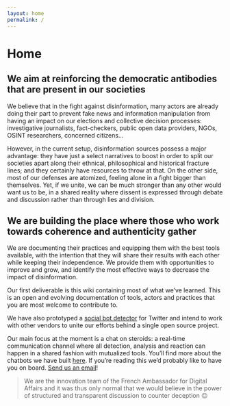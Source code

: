 ```yaml
---
layout: home
permalink: /
---
```


# Home

## We aim at reinforcing the democratic antibodies that are present in our societies

We believe that in the fight against disinformation, many actors are already doing their part to prevent fake news and information manipulation from having an impact on our elections and collective decision processes: investigative journalists, fact-checkers, public open data providers, NGOs, OSINT researchers, concerned citizens…

However, in the current setup, disinformation sources possess a major advantage: they have just a select narratives to boost in order to split our societies apart along their ethnical, philosophical and historical fracture lines; and they certainly have resources to throw at that. On the other side, most of our defenses are atomized, feeling alone in a fight bigger than themselves. Yet, if we unite, we can be much stronger than any other would want us to be, in a shared reality where dissent is expressed through debate and discussion rather than through lies and division.

## We are building the place where those who work towards coherence and authenticity gather

We are documenting their practices and equipping them with the best tools available, with the intention that they will share their results with each other while keeping their independence. We provide them with opportunities to improve and grow, and identify the most effective ways to decrease the impact of disinformation.

Our first deliverable is this wiki containing most of what we’ve learned. This is an open and evolving documentation of tools, actors and practices that you are most welcome to contribute to.

We have also prototyped a [social bot detector](https://sismo.quaidorsay.fr) for Twitter and intend to work with other vendors to unite our efforts behind a single open source project.

Our main focus at the moment is a chat on steroids: a real-time communication channel where all detection, analysis and reaction can happen in a shared fashion with mutualized tools. You’ll find more about the chatbots we have built [here](https://desinfo.quaidorsay.fr/encyclopedia/chatbots). If you’re reading this we’d probably like to have you on board. [Send us an email](mailto:matti.schneider@diplomatie.gouv.fr)!

> We are the innovation team of the French Ambassador for Digital Affairs and it was thus only normal that we would believe in the power of structured and transparent discussion to counter deception 😉
